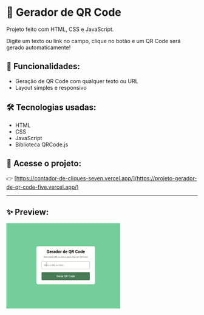 # 💠 Gerador de QR Code

Projeto feito com HTML, CSS e JavaScript.

Digite um texto ou link no campo, clique no botão e um QR Code será gerado automaticamente!

## 🚀 Funcionalidades:

- Geração de QR Code com qualquer texto ou URL
- Layout simples e responsivo

## 🛠️ Tecnologias usadas:

- HTML
- CSS
- JavaScript
- Biblioteca QRCode.js

## 🔗 Acesse o projeto:

👉 [https://contador-de-cliques-seven.vercel.app/](https://projeto-gerador-de-qr-code-five.vercel.app/)

---

## ✨ Preview:

<img src="./demo.gif" alt="Demonstração do projeto" width="300">
